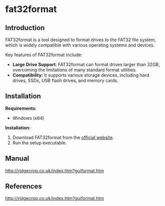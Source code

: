 # fat32format

## Introduction <a href="#introduction" id="introduction"></a>

FAT32format is a tool designed to format drives to the FAT32 file system, which is widely compatible with various operating systems and devices.

Key features of FAT32format include:

* **Large Drive Support**: FAT32format can format drives larger than 32GB, overcoming the limitations of many standard format utilities.
* **Compatibility:** It supports various storage devices, including hard drives, SSDs, USB flash drives, and memory cards.

## Installation <a href="#installation" id="installation"></a>

**Requirements:**

* Windows (x64)

**Installation:**

1. Download FAT32format from the [official website](http://ridgecrop.co.uk/index.htm?guiformat.htm).
2. Run the setup executable.

## Manual <a href="#official-manual" id="official-manual"></a>

http://ridgecrop.co.uk/index.htm?guiformat.htm

## References <a href="#references" id="references"></a>

http://ridgecrop.co.uk/index.htm?guiformat.htm
